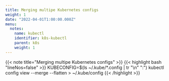 ```yaml
---
title: Merging multipe Kubernetes configs
weight: 1
date: "2022-04-01T1:00:00.000Z"
menu:
  notes:
    name: kubectl
    identifier: k8s-kubectl
    parent: k8s
    weight: 1
---
```


<!-- Variable -->
{{< note title="Merging multipe Kubernetes configs" >}}
{{< highlight bash "lineNos=false" >}}
KUBECONFIG=$(ls ~/.kube/*.config | tr "\n" ":") kubectl config view --merge --flatten > ~/.kube/config
{{< /highlight >}}
